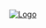 <div id="top"></div>

<!-- PROJECT LOGO -->
<br />
  <a href="https://github.com/eujoanderson/portifolio/tree/eujoanderson/eujoanderson">
    <img src="https://github.com/eujoanderson/portifolio/blob/eujoanderson/eujoanderson/image/portifolio.png" alt="Logo" height="">
  </a>
